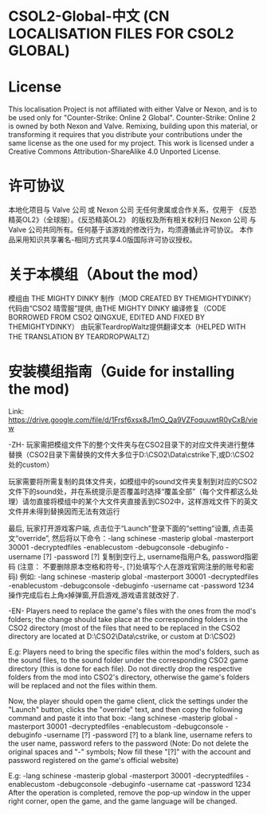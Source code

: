 # CSOL2-Global-中文 (CN LOCALISATION FILES FOR CSOL2 GLOBAL)
# License
This localisation Project is not affiliated with either Valve or Nexon, and is to be used only for "Counter-Strike: Online 2 Global".
Counter-Strike: Online 2 is owned by both Nexon and Valve. Remixing, building upon this material, or transforming it requires that you distribute your contributions under the same license as the one used for my project.
This work is licensed under a Creative Commons Attribution-ShareAlike 4.0 Unported License.
# 许可协议
本地化项目与 Valve 公司 或 Nexon 公司 无任何隶属或合作关系，仅用于 《反恐精英OL2》（全球服）。《反恐精英OL2》 的版权及所有相关权利归 Nexon 公司 与 Valve 公司共同所有。任何基于该游戏的修改行为，均须遵循此许可协议。
本作品采用知识共享署名-相同方式共享4.0版国际许可协议授权。

# 关于本模组（About the mod）
模组由 THE MIGHTY DINKY 制作（MOD CREATED BY THEMIGHTYDINKY）
代码由“CSO2 晴雪服”提供, 由THE MIGHTY DINKY 编译修复（CODE BORROWED FROM CSO2 QINGXUE, EDITED AND FIXED BY THEMIGHTYDINKY）
由玩家TeardropWaltz提供翻译文本（HELPED WITH THE TRANSLATION BY TEARDROPWALTZ）

# 安装模组指南（Guide for installing the mod)
Link: https://drive.google.com/file/d/1Frsf6xsx8J1mO_Qa9VZFoquuwtR0yCxB/view

-ZH-
玩家需把模组文件下的整个文件夹与在CSO2目录下的对应文件夹进行整体替换（CSO2目录下需替换的文件大多位于D:\CSO2\Data\cstrike下,或D:\CSO2处的custom）

玩家需要将所需复制的具体文件夹，如模组中的sound文件夹复制到对应的CSO2文件下的sound处，并在系统提示是否覆盖时选择“覆盖全部”（每个文件都这么处理）请勿直接将模组中的某个大文件夹直接丢到CSO2中，这样游戏文件下的英文文件并未得到替换因而无法有效运行

最后, 玩家打开游戏客户端, 点击位于“Launch”登录下面的“setting”设置, 点击英文“override”, 然后将以下命令：-lang schinese -masterip global -masterport 30001 -decryptedfiles -enablecustom -debugconsole -debuginfo -username [?] -password [?] 复制到空行上, username指用户名, password指密码 (注意： 不要删除原本空格和符号-, [?]处填写个人在游戏官网注册的账号和密码)
例如: -lang schinese -masterip global -masterport 30001 -decryptedfiles -enablecustom -debugconsole -debuginfo -username cat -password 1234
操作完成后右上角x掉弹窗,开启游戏,游戏语言就改好了.


-EN-
Players need to replace the game's files with the ones from the mod's folders; the change should take place at the corresponding folders in the CSO2 directory (most of the files that need to be replaced in the CSO2 directory are located at D:\CSO2\Data\cstrike, or custom at D:\CSO2)

E.g: Players need to bring the specific files within the mod's folders, such as the sound files, to the sound folder under the corresponding CSO2 game directory (this is done for each file). Do not directly drop the respective folders from the mod into CSO2's directory, otherwise the game's folders will be replaced and not the files within them.

Now, the player should open the game client, click the settings under the "Launch" button, clicks the "override" text, and then copy the following command and paste it into that box: -lang schinese -masterip global -masterport 30001 -decryptedfiles -enablecustom -debugconsole -debuginfo -username [?] -password [?] to a blank line, username refers to the user name, password refers to the password (Note: Do not delete the original spaces and "-" symbols; Now fill these "[?]" with the account and password registered on the game's official website)

E.g: -lang schinese -masterip global -masterport 30001 -decryptedfiles -enablecustom -debugconsole -debuginfo -username cat -password 1234
After the operation is completed, remove the pop-up window in the upper right corner, open the game, and the game language will be changed.
